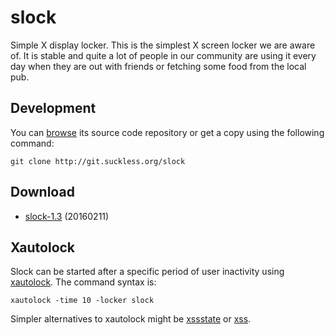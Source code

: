 slock
=====
Simple X display locker. This is the simplest X screen locker we are
aware of. It is stable and quite a lot of people in our community are using it
every day when they are out with friends or fetching some food from the local
pub.

Development
-----------
You can [browse](http://git.suckless.org/slock) its source code repository
or get a copy using the following command:

	git clone http://git.suckless.org/slock

Download
--------
* [slock-1.3](http://dl.suckless.org/tools/slock-1.3.tar.gz) (20160211)

Xautolock
---------
Slock can be started after a specific period of user inactivity using
[xautolock](http://www.ibiblio.org/pub/linux/X11/screensavers/). The
command syntax is:

	xautolock -time 10 -locker slock

Simpler alternatives to xautolock might be
[xssstate](http://git.suckless.org/xssstate/) or
[xss](http://woozle.org/~neale/src/xss.html).

